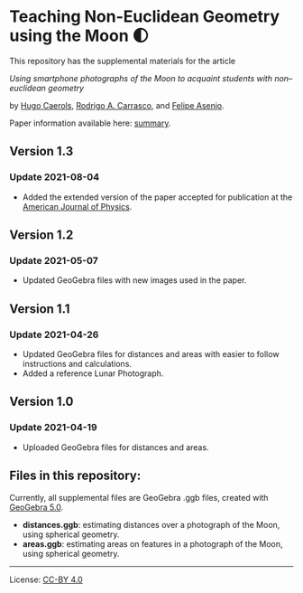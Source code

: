# Teaching Non-Euclidean Geometry using the Moon :first_quarter_moon:

This repository has the supplemental materials for the article

*Using smartphone photographs of the Moon to acquaint students with non–euclidean geometry*

by [Hugo Caerols](https://ingenieria.uai.cl/profesor/hugo-caerols/), [Rodrigo A. Carrasco](https://www.raxlab.science/members/rodrigo-a.-carrasco/), and [Felipe Asenjo](https://ingenieria.uai.cl/profesor/felipe-asenjo/).

Paper information available here: [summary](https://www.raxlab.science/publication/caerols-2021-moon-ajp/).

## Version 1.3

### Update 2021-08-04
- Added the extended version of the paper accepted for publication at the [American Journal of Physics](https://aapt.scitation.org/journal/ajp).

## Version 1.2

### Update 2021-05-07
- Updated GeoGebra files with new images used in the paper.

## Version 1.1

### Update 2021-04-26
- Updated GeoGebra files for distances and areas with easier to follow instructions and calculations.
- Added a reference Lunar Photograph.

## Version 1.0

### Update 2021-04-19
- Uploaded GeoGebra files for distances and areas.

## Files in this repository:
Currently, all supplemental files are GeoGebra .ggb files, created with [GeoGebra 5.0](https://www.geogebra.org/).
- **distances.ggb**: estimating distances over a photograph of the Moon, using spherical geometry.
- **areas.ggb**: estimating areas on features in a photograph of the Moon, using spherical geometry.

---
License: [CC-BY 4.0](https://creativecommons.org/licenses/by/4.0/)
